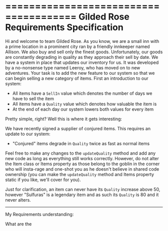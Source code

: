======================================
Gilded Rose Requirements Specification
======================================

Hi and welcome to team Gilded Rose. As you know, we are a small inn with a prime location in a
prominent city ran by a friendly innkeeper named Allison. We also buy and sell only the finest goods.
Unfortunately, our goods are constantly degrading in quality as they approach their sell by date. We
have a system in place that updates our inventory for us. It was developed by a no-nonsense type named
Leeroy, who has moved on to new adventures. Your task is to add the new feature to our system so that
we can begin selling a new category of items. First an introduction to our system:

- All items have a `SellIn` value which denotes the number of days we have to sell the item
- All items have a `Quality` value which denotes how valuable the item is
- At the end of each day our system lowers both values for every item

Pretty simple, right? Well this is where it gets interesting:

[//]: # (- Once the sell by date has passed, `Quality` degrades twice as fast)
[//]: # (- The `Quality` of an item is never negative)
[//]: # (- "Aged Brie" actually increases in `Quality` the older it gets)

[//]: # (- The `Quality` of an item is never more than 50)
[//]: # (- "Sulfuras", being a legendary item, never has to be sold or decreases in `Quality`)
[//]: # (- "Backstage passes", like aged brie, increases in `Quality` as its `SellIn` value approaches;)

[//]: # (  `Quality` increases by 2 when there are 10 days or less and by 3 when there are 5 days or less but)

[//]: # (  `Quality` drops to 0 after the concert)

We have recently signed a supplier of conjured items. This requires an update to our system:

- "Conjured" items degrade in `Quality` twice as fast as normal items

Feel free to make any changes to the `updateQuality` method and add any new code as long as everything
still works correctly. However, do not alter the Item class or Items property as those belong to the
goblin in the corner who will insta-rage and one-shot you as he doesn't believe in shared code
ownership (you can make the `updateQuality` method and Items property static if you like, we'll cover
for you).

Just for clarification, an item can never have its `Quality` increase above 50, however "Sulfuras" is a
legendary item and as such its `Quality` is 80 and it never alters.


---

My Requirements understanding:

What are the
